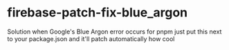 # firebase-patch-fix-blue_argon
Solution when Google's Blue Argon error occurs for pnpm just put this next to your package.json and it'll patch automatically how cool
